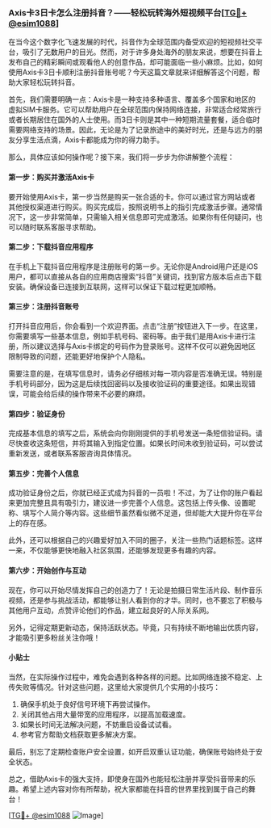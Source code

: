 ### Axis卡3日卡怎么注册抖音？——轻松玩转海外短视频平台[[TG💪+ @esim1088](https://t.me/s/esim1088)]

在当今这个数字化飞速发展的时代，抖音作为全球范围内备受欢迎的短视频社交平台，吸引了无数用户的目光。然而，对于许多身处海外的朋友来说，想要在抖音上发布自己的精彩瞬间或观看他人的创意作品，却可能面临一些小麻烦。比如，如何使用Axis卡3日卡顺利注册抖音账号呢？今天这篇文章就来详细解答这个问题，帮助大家轻松玩转抖音。

首先，我们需要明确一点：Axis卡是一种支持多种语言、覆盖多个国家和地区的虚拟SIM卡服务。它可以帮助用户在全球范围内保持网络连接，非常适合经常旅行或者长期居住在国外的人士使用。而3日卡则是其中一种短期流量套餐，适合临时需要网络支持的场景。因此，无论是为了记录旅途中的美好时光，还是与远方的朋友分享生活点滴，Axis卡都能成为你的得力助手。

那么，具体应该如何操作呢？接下来，我们将一步步为你讲解整个流程：

#### 第一步：购买并激活Axis卡

要开始使用Axis卡，第一步当然是购买一张合适的卡。你可以通过官方网站或者其他授权渠道进行购买。购买完成后，按照说明书上的指引完成激活步骤。通常情况下，这一步非常简单，只需输入相关信息即可完成激活。如果你有任何疑问，也可以随时联系客服寻求帮助。

#### 第二步：下载抖音应用程序

在手机上下载抖音应用程序是注册账号的第一步。无论你是Android用户还是iOS用户，都可以直接从各自的应用商店搜索“抖音”关键词，找到官方版本后点击下载安装。确保设备已连接到互联网，这样可以保证下载过程更加顺畅。

#### 第三步：注册抖音账号

打开抖音应用后，你会看到一个欢迎界面。点击“注册”按钮进入下一步。在这里，你需要填写一些基本信息，例如手机号码、密码等。由于我们是用Axis卡进行注册，所以建议选择与Axis卡绑定的号码作为登录账号。这样不仅可以避免因地区限制导致的问题，还能更好地保护个人隐私。

需要注意的是，在填写信息时，请务必仔细核对每一项内容是否准确无误。特别是手机号码部分，因为这是后续找回密码以及接收验证码的重要途径。如果出现错误，可能会给后续的操作带来不必要的麻烦。

#### 第四步：验证身份

完成基本信息的填写之后，系统会向你刚刚提供的手机号发送一条短信验证码。请尽快查收这条短信，并将其输入到指定位置。如果长时间未收到验证码，可以尝试重新发送，或者联系客服咨询具体情况。

#### 第五步：完善个人信息

成功验证身份之后，你就已经正式成为抖音的一员啦！不过，为了让你的账户看起来更加完整且具有吸引力，建议进一步完善个人信息。这包括上传头像、设置昵称、填写个人简介等内容。这些细节虽然看似微不足道，但却能大大提升你在平台上的存在感。

此外，还可以根据自己的兴趣爱好加入不同的圈子，关注一些热门话题标签。这样一来，不仅能够更快地融入社区氛围，还能够发现更多有趣的内容。

#### 第六步：开始创作与互动

现在，你可以开始尽情发挥自己的创造力了！无论是拍摄日常生活片段、制作音乐视频，还是参与挑战活动，都能够让别人看到你的才华。同时，也不要忘了积极与其他用户互动，点赞评论他们的作品，建立起良好的人际关系网。

另外，记得定期更新动态，保持活跃状态。毕竟，只有持续不断地输出优质内容，才能吸引更多粉丝关注你哦！

#### 小贴士

当然，在实际操作过程中，难免会遇到各种各样的问题。比如网络连接不稳定、上传失败等情况。针对这些问题，这里给大家提供几个实用的小技巧：

1. 确保手机处于良好信号环境下再尝试操作。
2. 关闭其他占用大量带宽的应用程序，以提高加载速度。
3. 如果长时间无法解决问题，不妨重启设备试试看。
4. 参考官方帮助文档获取更多解决方案。

最后，别忘了定期检查账户安全设置，如开启双重认证功能，确保账号始终处于安全状态。

总之，借助Axis卡的强大支持，即使身在国外也能轻松注册并享受抖音带来的乐趣。希望上述内容对你有所帮助，祝大家都能在抖音的世界里找到属于自己的舞台！

[[TG💪+ @esim1088](https://t.me/s/esim1088) ![Image](https://i.postimg.cc/4NQfJmqS/Snipaste-2025-05-13-00-14-12.png)]